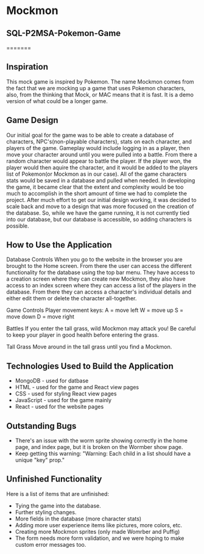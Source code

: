 # Mockmon

## SQL-P2MSA-Pokemon-Game

=======

## Inspiration

This mock game is inspired by Pokemon. The name Mockmon comes from the fact that we are mocking up a game that uses Pokemon characters, also, from the thinking that Mock, or MAC means that it is fast. It is a demo version of what could be a longer game.

## Game Design

Our initial goal for the game was to be able to create a database of characters, NPC's(non-playable characters), stats on each character, and players of the game. Gameplay would include logging in as a player, then move your character around until you were pulled into a battle. From there a random character would appear to battle the player. If the player won, the player would then aquire the character, and it would be added to the players list of Pokemon(or Mockmon as in our case). All of the game characters stats would be saved in a database and pulled when needed. In developing the game, it became clear that the extent and complexity would be too much to accomplish in the short amount of time we had to complete the project. After much effort to get our initial design working, it was decided to scale back and move to a design that was more focused on the creation of the database. So, while we have the game running, it is not currently tied into our database, but our database is accessible, so adding characters is possible.

## How to Use the Application

Database Controls
When you go to the website in the browser you are brought to the Home screen. From there the user can access the different functionality for the database using the top bar menu. They have access to a creation screen where they can create new Mockmon, they also have access to an index screen where they can access a list of the players in the database. From there they can access a character's individual details and either edit them or delete the character all-together.

Game Controls
Player movement keys:
A = move left
W = move up
S = move down
D = move right

Battles
If you enter the tall grass, wild Mockmon may attack you! Be careful to keep your player in good health before entering the grass.

Tall Grass
Move around in the tall grass until you find a Mockmon.

## Technologies Used to Build the Application

- MongoDB - used for datbase
- HTML - used for the game and React view pages
- CSS - used for styling React view pages
- JavaScript - used for the game mainly
- React - used for the website pages

## Outstanding Bugs

- There's an issue with the worm sprite showing correctly in the home page, and index page, but it is broken on the Wormber show page.
- Keep getting this warning: "Warning: Each child in a list should have a unique "key" prop."

## Unfinished Functionality

Here is a list of items that are unfinished:

- Tying the game into the database.
- Further styling changes.
- More fields in the database (more character stats)
- Adding more user experience items like pictures, more colors, etc.
- Creating more Mockmon sprites (only made Womrber and Puffig)
- The form needs more form validation, and we were hoping to make custom error messages too.
